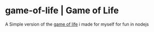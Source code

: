 # game-of-life | Game of Life

A Simple version of the [game of life](https://en.wikipedia.org/wiki/Conway%27s_Game_of_Life) i made for myself for fun in nodejs 
